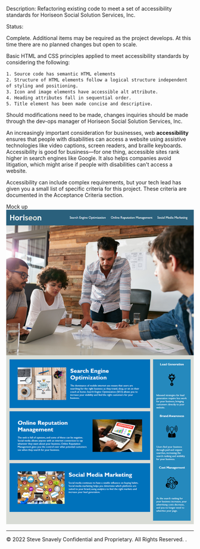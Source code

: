 Description: 
Refactoring existing code to meet a set of accessibility standards for Horiseon Social Solution Services, Inc.

Status: 

Complete. 
Additional items may be required as the project develops. At this time there are no planned changes but open to scale.

Basic HTML and CSS principles applied to meet accessibility standards by considering the following:

    1. Source code has semantic HTML elements
    2. Structure of HTML elements follow a logical structure independent of styling and positioning.
    3. Icon and image elements have accessible alt attribute.
    4. Heading attributes fall in sequential order.
    5. Title element has been made concise and descriptive.

Should modifications need to be made, changes inquiries should be made through the dev-ops manager of Horiseon Social Solution Services, Inc.

An increasingly important consideration for businesses, web **accessibility** ensures that people with disabilities can access a website using assistive technologies like video captions, screen readers, and braille keyboards. Accessibility is good for business&mdash;for one thing, accessible sites rank higher in search engines like Google. It also helps companies avoid litigation, which might arise if people with disabilities can't access a website.

Accessibility can include complex requirements, but your tech lead has given you a small list of specific criteria for this project. These criteria are documented in the Acceptance Criteria section.


Mock up
<img src="./assets/images/01-html-css-git-homework-demo.png" />

---
© 2022 Steve Snavely Confidential and Proprietary. All Rights Reserved.
.
